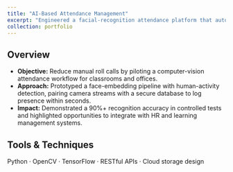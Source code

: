 ```yaml
---
title: "AI-Based Attendance Management"
excerpt: "Engineered a facial-recognition attendance platform that automates student and employee check-ins while maintaining secure, real-time records."
collection: portfolio
---
```


## Overview
- **Objective:** Reduce manual roll calls by piloting a computer-vision attendance workflow for classrooms and offices.
- **Approach:** Prototyped a face-embedding pipeline with human-activity detection, pairing camera streams with a secure database to log presence within seconds.
- **Impact:** Demonstrated a 90%+ recognition accuracy in controlled tests and highlighted opportunities to integrate with HR and learning management systems.

## Tools & Techniques
Python · OpenCV · TensorFlow · RESTful APIs · Cloud storage design
